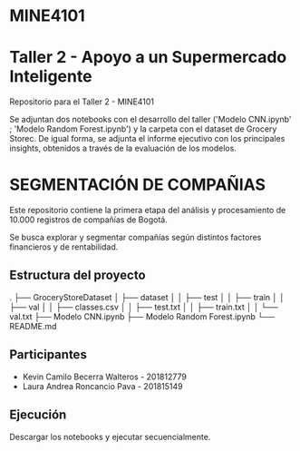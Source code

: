 # MINE4101
# Taller 2 - Apoyo a un Supermercado Inteligente

Repositorio para el Taller 2 - MINE4101

Se adjuntan dos notebooks con el desarrollo del taller ('Modelo CNN.ipynb' ; 'Modelo Random Forest.ipynb') y la carpeta con el dataset de Grocery Storec.
De igual forma, se adjunta el informe ejecutivo con los principales insights, obtenidos a través de la evaluación de los modelos.

# SEGMENTACIÓN DE COMPAÑIAS

Este repositorio contiene la primera etapa del análisis y procesamiento de 10.000 registros de compañías de Bogotá.

Se busca explorar y segmentar compañías según distintos factores financieros y de rentabilidad.

## Estructura del proyecto
. 
├── GroceryStoreDataset
│ ├── dataset
│ │ ├── test
│ │ ├── train
│ │ ├── val
│ │ ├── classes.csv
│ │ ├── test.txt
│ │ ├── train.txt
│ │ └── val.txt
├── Modelo CNN.ipynb
├── Modelo Random Forest.ipynb
└── README.md 

## Participantes
* Kevin Camilo Becerra Walteros - 201812779
* Laura Andrea Roncancio Pava - 201815149
 

## Ejecución

Descargar los notebooks y ejecutar secuencialmente.
